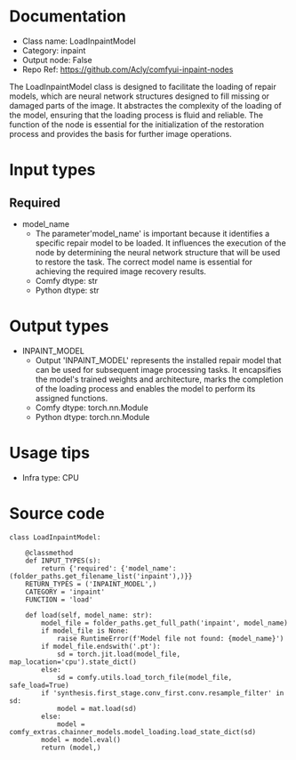 # Documentation
- Class name: LoadInpaintModel
- Category: inpaint
- Output node: False
- Repo Ref: https://github.com/Acly/comfyui-inpaint-nodes

The LoadInpaintModel class is designed to facilitate the loading of repair models, which are neural network structures designed to fill missing or damaged parts of the image. It abstractes the complexity of the loading of the model, ensuring that the loading process is fluid and reliable. The function of the node is essential for the initialization of the restoration process and provides the basis for further image operations.

# Input types
## Required
- model_name
    - The parameter'model_name' is important because it identifies a specific repair model to be loaded. It influences the execution of the node by determining the neural network structure that will be used to restore the task. The correct model name is essential for achieving the required image recovery results.
    - Comfy dtype: str
    - Python dtype: str

# Output types
- INPAINT_MODEL
    - Output 'INPAINT_MODEL' represents the installed repair model that can be used for subsequent image processing tasks. It encapsifies the model's trained weights and architecture, marks the completion of the loading process and enables the model to perform its assigned functions.
    - Comfy dtype: torch.nn.Module
    - Python dtype: torch.nn.Module

# Usage tips
- Infra type: CPU

# Source code
```
class LoadInpaintModel:

    @classmethod
    def INPUT_TYPES(s):
        return {'required': {'model_name': (folder_paths.get_filename_list('inpaint'),)}}
    RETURN_TYPES = ('INPAINT_MODEL',)
    CATEGORY = 'inpaint'
    FUNCTION = 'load'

    def load(self, model_name: str):
        model_file = folder_paths.get_full_path('inpaint', model_name)
        if model_file is None:
            raise RuntimeError(f'Model file not found: {model_name}')
        if model_file.endswith('.pt'):
            sd = torch.jit.load(model_file, map_location='cpu').state_dict()
        else:
            sd = comfy.utils.load_torch_file(model_file, safe_load=True)
        if 'synthesis.first_stage.conv_first.conv.resample_filter' in sd:
            model = mat.load(sd)
        else:
            model = comfy_extras.chainner_models.model_loading.load_state_dict(sd)
        model = model.eval()
        return (model,)
```